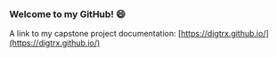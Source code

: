 ### Welcome to my GitHub! 😄

A link to my capstone project documentation: [https://digtrx.github.io/](https://digtrx.github.io/)
